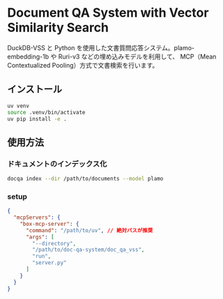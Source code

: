 # Document QA System with Vector Similarity Search

DuckDB-VSS と Python を使用した文書質問応答システム。plamo-embedding-1b や Ruri-v3 などの埋め込みモデルを利用して、
MCP（Mean Contextualized Pooling）方式で文書検索を行います。

## インストール

```bash
uv venv
source .venv/bin/activate
uv pip install -e .
```

## 使用方法

### ドキュメントのインデックス化

```bash
docqa index --dir /path/to/documents --model plamo
```

### setup

```json
{
  "mcpServers": {
    "box-mcp-server": {
      "command": "/path/to/uv", // 絶対パスが推奨
      "args": [
        "--directory",
        "/path/to/doc-qa-system/doc_qa_vss",
        "run",
        "server.py"
      ]
    }
  }
}
```
